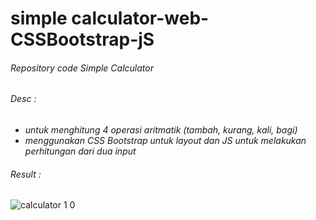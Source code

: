 # simple calculator-web-CSSBootstrap-jS
###### Repository code Simple Calculator
###### Desc :
- *untuk menghitung 4 operasi aritmatik (tambah, kurang, kali, bagi)*
- *menggunakan CSS Bootstrap untuk layout dan JS untuk melakukan perhitungan dari dua input*
###### Result :
![calculator 1 0](https://user-images.githubusercontent.com/63529122/79062300-36518300-7cc3-11ea-91e9-39976ce94957.png)

